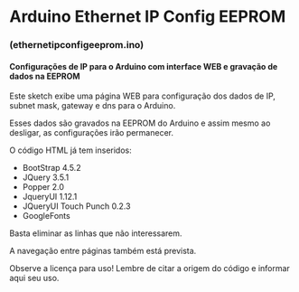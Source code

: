 # Arduino Ethernet IP Config EEPROM
### (ethernetipconfigeeprom.ino)
#### Configurações de IP para o Arduino com interface WEB e gravação de dados na EEPROM

Este sketch exibe uma página WEB para configuração dos dados de IP, subnet mask, gateway e dns para o Arduino.

Esses dados são gravados na EEPROM do Arduino e assim mesmo ao desligar, as configurações irão permanecer.

O código HTML já tem inseridos:
 - BootStrap 4.5.2
 - JQuery 3.5.1
 - Popper 2.0
 - JqueryUI 1.12.1
 - JQueryUI Touch Punch 0.2.3
 - GoogleFonts

Basta eliminar as linhas que não interessarem.

A navegação entre páginas também está prevista.

Observe a licença para uso! Lembre de citar a origem do código e informar aqui seu uso.

